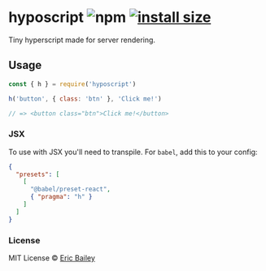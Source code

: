 # hyposcript ![npm](https://img.shields.io/npm/v/hyposcript) [![install size](https://packagephobia.com/badge?p=hyposcript)](https://packagephobia.com/result?p=hyposcript)

Tiny hyperscript made for server rendering.

## Usage

```js
const { h } = require('hyposcript')

h('button', { class: 'btn' }, 'Click me!')

// => <button class="btn">Click me!</button>
```

### JSX

To use with JSX you'll need to transpile. For `babel`, add this to your config:

```json
{
  "presets": [
    [
      "@babel/preset-react",
      { "pragma": "h" }
    ]
  ]
}
```

### License

MIT License © [Eric Bailey](https://estrattonbailey.com)
